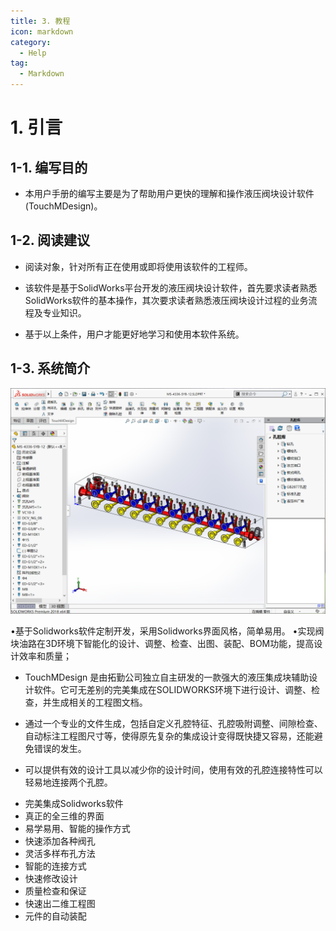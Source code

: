 ```yaml
---
title: 3. 教程
icon: markdown
category:
  - Help
tag:
  - Markdown
---
```


# 1. 引言

## 1-1. 编写目的

* 本用户手册的编写主要是为了帮助用户更快的理解和操作液压阀块设计软件(TouchMDesign)。

## 1-2. 阅读建议

* 阅读对象，针对所有正在使用或即将使用该软件的工程师。

* 该软件是基于SolidWorks平台开发的液压阀块设计软件，首先要求读者熟悉SolidWorks软件的基本操作，其次要求读者熟悉液压阀块设计过程的业务流程及专业知识。

* 基于以上条件，用户才能更好地学习和使用本软件系统。

## 1-3. 系统简介

![图片](/images/28330553.png)

•基于Solidworks软件定制开发，采用Solidworks界面风格，简单易用。
•实现阀块油路在3D环境下智能化的设计、调整、检查、出图、装配、BOM功能，提高设计效率和质量；

* TouchMDesign 是由拓勤公司独立自主研发的一款强大的液压集成块辅助设计软件。它可无差别的完美集成在SOLIDWORKS环境下进行设计、调整、检查，并生成相关的工程图文档。

* 通过一个专业的文件生成，包括自定义孔腔特征、孔腔吸附调整、间隙检查、自动标注工程图尺寸等，使得原先复杂的集成设计变得既快捷又容易，还能避免错误的发生。

* 可以提供有效的设计工具以减少你的设计时间，使用有效的孔腔连接特性可以轻易地连接两个孔腔。

+ 完美集成Solidworks软件
+ 真正的全三维的界面
+ 易学易用、智能的操作方式
+ 快速添加各种阀孔
+ 灵活多样布孔方法
+ 智能的连接方式
+ 快速修改设计
+ 质量检查和保证
+ 快速出二维工程图
+ 元件的自动装配